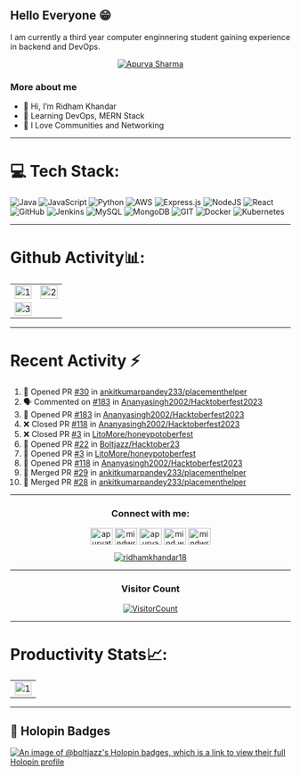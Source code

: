 
## Hello Everyone 😁 

I am currently a third year computer enginnering student gaining experience in backend and DevOps.

<p align="center"><a href="https://github.com/ryo-ma/github-profile-trophy"><img src="https://github-profile-trophy.vercel.app/?username=Rythm18&theme=dracula&column=4&margin-w=15&margin-h=15" alt="Apurva Sharma" /></a></p>


### More about me
- 👋 Hi, I’m Ridham Khandar
- 👀 Learning DevOps, MERN Stack
- 🌱 I Love Communities and Networking


<hr>

# 💻 Tech Stack:
![Java](https://img.shields.io/badge/java-%23ED8B00.svg?style=for-the-badge&logo=java&logoColor=white) ![JavaScript](https://img.shields.io/badge/javascript-%23323330.svg?style=for-the-badge&logo=javascript&logoColor=%23F7DF1E) ![Python](https://img.shields.io/badge/python-3670A0?style=for-the-badge&logo=python&logoColor=ffdd54) ![AWS](https://img.shields.io/badge/AWS-%23FF9900.svg?style=for-the-badge&logo=amazon-aws&logoColor=white) ![Express.js](https://img.shields.io/badge/express.js-%23404d59.svg?style=for-the-badge&logo=express&logoColor=%2361DAFB) ![NodeJS](https://img.shields.io/badge/node.js-6DA55F?style=for-the-badge&logo=node.js&logoColor=white) ![React](https://img.shields.io/badge/react-%2320232a.svg?style=for-the-badge&logo=react&logoColor=%2361DAFB) ![GitHub](https://img.shields.io/badge/GitHub-%23121011.svg?style=for-the-badge&logo=github&logoColor=white) ![Jenkins](https://img.shields.io/badge/jenkins-%232C5263.svg?style=for-the-badge&logo=jenkins&logoColor=white) ![MySQL](https://img.shields.io/badge/mysql-%2300f.svg?style=for-the-badge&logo=mysql&logoColor=white) ![MongoDB](https://img.shields.io/badge/MongoDB-%234ea94b.svg?style=for-the-badge&logo=mongodb&logoColor=white) ![GIT](https://img.shields.io/badge/Git-fc6d26?style=for-the-badge&logo=git&logoColor=white) ![Docker](https://img.shields.io/badge/docker-%230db7ed.svg?style=for-the-badge&logo=docker&logoColor=white) ![Kubernetes](https://img.shields.io/badge/kubernetes-%23326ce5.svg?style=for-the-badge&logo=kubernetes&logoColor=white)

<hr>

# Github Activity📊:

<table>
  <tr>
    <td><img src="https://github-readme-stats.vercel.app/api?username=Rythm18&theme=radical&show_icons=true"  display=block width=100% height=auto  alt="1" ></td>
    <td><img src="https://github-readme-stats.vercel.app/api/top-langs/?username=Rythm18&theme=radical&layout=compact&hide=Jupyter%20Notebook"  display=block width=100% height=auto  alt="2" ></td>
   </tr> 
   <tr>
      <td><img src="https://github-readme-streak-stats.herokuapp.com/?user=Rythm18&theme=tokyonight"  display=block width=100% height=auto alt="3" ></td>
<!--      <td><!--START_SECTION:waka-->
<!--END_SECTION:waka-->
  </td>
  </tr>
</table>


<hr>

# Recent Activity :zap:
<!--START_SECTION:activity-->
1. 💪 Opened PR [#30](https://github.com/ankitkumarpandey233/placementhelper/pull/30) in [ankitkumarpandey233/placementhelper](https://github.com/ankitkumarpandey233/placementhelper)
2. 🗣 Commented on [#183](https://github.com/Ananyasingh2002/Hacktoberfest2023/pull/183#issuecomment-1742388237) in [Ananyasingh2002/Hacktoberfest2023](https://github.com/Ananyasingh2002/Hacktoberfest2023)
3. 💪 Opened PR [#183](https://github.com/Ananyasingh2002/Hacktoberfest2023/pull/183) in [Ananyasingh2002/Hacktoberfest2023](https://github.com/Ananyasingh2002/Hacktoberfest2023)
4. ❌ Closed PR [#118](https://github.com/Ananyasingh2002/Hacktoberfest2023/pull/118) in [Ananyasingh2002/Hacktoberfest2023](https://github.com/Ananyasingh2002/Hacktoberfest2023)
5. ❌ Closed PR [#3](https://github.com/LitoMore/honeypotoberfest/pull/3) in [LitoMore/honeypotoberfest](https://github.com/LitoMore/honeypotoberfest)
6. 💪 Opened PR [#22](https://github.com/Boltjazz/Hacktober23/pull/22) in [Boltjazz/Hacktober23](https://github.com/Boltjazz/Hacktober23)
7. 💪 Opened PR [#3](https://github.com/LitoMore/honeypotoberfest/pull/3) in [LitoMore/honeypotoberfest](https://github.com/LitoMore/honeypotoberfest)
8. 💪 Opened PR [#118](https://github.com/Ananyasingh2002/Hacktoberfest2023/pull/118) in [Ananyasingh2002/Hacktoberfest2023](https://github.com/Ananyasingh2002/Hacktoberfest2023)
9. 🎉 Merged PR [#29](https://github.com/ankitkumarpandey233/placementhelper/pull/29) in [ankitkumarpandey233/placementhelper](https://github.com/ankitkumarpandey233/placementhelper)
10. 🎉 Merged PR [#28](https://github.com/ankitkumarpandey233/placementhelper/pull/28) in [ankitkumarpandey233/placementhelper](https://github.com/ankitkumarpandey233/placementhelper)
<!--END_SECTION:activity-->

<hr>
 <h3 align="center">Connect with me:</h3>
<p align="center">
<a href="https://dev.to/rythm18" target="blank"><img align="center" src="https://raw.githubusercontent.com/rahuldkjain/github-profile-readme-generator/master/src/images/icons/Social/devto.svg" alt="apurvatech" height="30" width="40" /></a>
<a href="https://twitter.com/ridhamkhandar18" target="blank"><img align="center" src="https://raw.githubusercontent.com/rahuldkjain/github-profile-readme-generator/master/src/images/icons/Social/twitter.svg" alt="mindwrapper" height="30" width="40" /></a>
<a href="https://linkedin.com/in/ridham-khandar-a71841227" target="blank"><img align="center" src="https://raw.githubusercontent.com/rahuldkjain/github-profile-readme-generator/master/src/images/icons/Social/linked-in-alt.svg" alt="apurva866" height="30" width="40" /></a>
<a href="https://instagram.com/ridham.khandar18" target="blank"><img align="center" src="https://raw.githubusercontent.com/rahuldkjain/github-profile-readme-generator/master/src/images/icons/Social/instagram.svg" alt="mind.wrapper" height="30" width="40" /></a>
<a href="https://www.leetcode.com/ridhamkhandar18" target="blank"><img align="center" src="https://raw.githubusercontent.com/rahuldkjain/github-profile-readme-generator/master/src/images/icons/Social/leet-code.svg" alt="mindwr4pper" height="30" width="40" /></a>
 
<p align="center"> <a href="https://twitter.com/ridhamkhandar18" target="blank"><img src="https://img.shields.io/twitter/follow/ridhamkhandar18?logo=twitter&style=for-the-badge" alt="ridhamkhandar18" /></a> </p>

</p>

<hr>

<h3 align="center">Visitor Count</h3>


<a align="center" href="https://profile-counter.glitch.me/{Rythm18}/count.svg">
  
  ![VisitorCount](https://profile-counter.glitch.me/{Rythm18}/count.svg)  
  
</a>

<hr>


# Productivity Stats📈:
<table>
  <tr>
    <td><img src="https://github-profile-summary-cards.vercel.app/api/cards/profile-details?username=Rythm18&theme=monokai"  display=block width=100% height=auto  alt="1" ></td>
   </tr>
</table>

<hr>

 <h2>📌 Holopin Badges</h3>
  
 [![An image of @boltjazz's Holopin badges, which is a link to view their full Holopin profile](https://holopin.me/rythm18)](https://holopin.io/@rythm18)

<!---
Rythm18/Rythm18 is a ✨ special ✨ repository because its `README.md` (this file) appears on your GitHub profile.
You can click the Preview link to take a look at your changes.
--->
